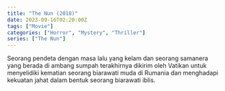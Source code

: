 ```yaml
---
title: "The Nun (2018)"
date: 2023-09-16T02:20:00Z
tags: ["Movie"]
categories: ["Horror", "Mystery", "Thriller"]
series: ["The Nun"]
---
```


Seorang pendeta dengan masa lalu yang kelam dan seorang samanera yang berada di ambang sumpah terakhirnya dikirim oleh Vatikan untuk menyelidiki kematian seorang biarawati muda di Rumania dan menghadapi kekuatan jahat dalam bentuk seorang biarawati iblis.

  <mux-player stream-type="on-demand"
  src="https://kp3d-my.sharepoint.com/personal/ryoo_kp3d_onmicrosoft_com/_layouts/15/download.aspx?share=ESNccmB27YNBgS6B2tVVB3sBAtLNwFRF6TWG_UjqjcayUw" metadata-video-title="The Nun (2018)" prefer-playback="mse" controls>
 
  </mux-player>
  
  
  <script src="https://cdn.jsdelivr.net/npm/@mux/mux-player"></script>
  
   <script id="nI6BXs3eBnD6EP9O3tpBkWFTPmfyMLpmrffQ6asQYyQ" type="application/ld+json">
 {
  "@context": "https://schema.org/",
  "@type": "VideoObject",
  "name": "The Nun (2018)",
  "contentUrl": "https://stream.mux.com/bG79tAJsnFEKRMx00Bdg9ShkOLR5M92BtajNN01bzfuMQ.m3u8",
  "thumbnailUrl": "https://www.themoviedb.org/t/p/original/dolmFOJqhMcW38O0Sx1TZ235vWW.jpg?width=314&fit_mode=preserve&time=25",
  "uploadDate": "2023-09-16T02:20:00Z",
}

</script>